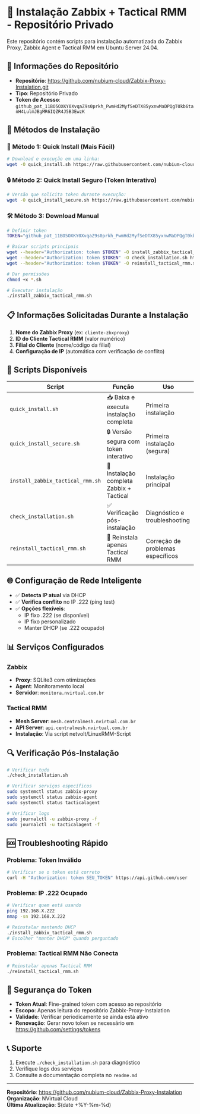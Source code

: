 # 🔐 Instalação Zabbix + Tactical RMM - Repositório Privado

Este repositório contém scripts para instalação automatizada do Zabbix Proxy, Zabbix Agent e Tactical RMM em Ubuntu Server 24.04.

## 📍 Informações do Repositório

- **Repositório**: https://github.com/nubium-cloud/Zabbix-Proxy-Instalation.git
- **Tipo**: Repositório Privado
- **Token de Acesso**: `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`

## 🚀 Métodos de Instalação

### 🎯 **Método 1: Quick Install (Mais Fácil)**
```bash
# Download e execução em uma linha:
wget -O quick_install.sh https://raw.githubusercontent.com/nubium-cloud/Zabbix-Proxy-Instalation/main/quick_install.sh && chmod +x quick_install.sh && ./quick_install.sh
```

### 🔒 **Método 2: Quick Install Seguro (Token Interativo)**
```bash
# Versão que solicita token durante execução:
wget -O quick_install_secure.sh https://raw.githubusercontent.com/nubium-cloud/Zabbix-Proxy-Instalation/main/quick_install_secure.sh && chmod +x quick_install_secure.sh && ./quick_install_secure.sh
```

### 🛠️ **Método 3: Download Manual**
```bash
# Definir token
TOKEN="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"

# Baixar scripts principais
wget --header="Authorization: token $TOKEN" -O install_zabbix_tactical_rmm.sh https://raw.githubusercontent.com/nubium-cloud/Zabbix-Proxy-Instalation/main/install_zabbix_tactical_rmm.sh
wget --header="Authorization: token $TOKEN" -O check_installation.sh https://raw.githubusercontent.com/nubium-cloud/Zabbix-Proxy-Instalation/main/check_installation.sh
wget --header="Authorization: token $TOKEN" -O reinstall_tactical_rmm.sh https://raw.githubusercontent.com/nubium-cloud/Zabbix-Proxy-Instalation/main/reinstall_tactical_rmm.sh

# Dar permissões
chmod +x *.sh

# Executar instalação
./install_zabbix_tactical_rmm.sh
```

## 📋 **Informações Solicitadas Durante a Instalação**

1. **Nome do Zabbix Proxy** (ex: `cliente-zbxproxy`)
2. **ID do Cliente Tactical RMM** (valor numérico)
3. **Filial do Cliente** (nome/código da filial)
4. **Configuração de IP** (automática com verificação de conflito)

## 🔧 **Scripts Disponíveis**

| Script | Função | Uso |
|--------|--------|-----|
| `quick_install.sh` | 📥 Baixa e executa instalação completa | Primeira instalação |
| `quick_install_secure.sh` | 🔒 Versão segura com token interativo | Primeira instalação (segura) |
| `install_zabbix_tactical_rmm.sh` | 🔧 Instalação completa Zabbix + Tactical | Instalação principal |
| `check_installation.sh` | ✅ Verificação pós-instalação | Diagnóstico e troubleshooting |
| `reinstall_tactical_rmm.sh` | 🔄 Reinstala apenas Tactical RMM | Correção de problemas específicos |

## 🌐 **Configuração de Rede Inteligente**

- ✅ **Detecta IP atual** via DHCP
- ✅ **Verifica conflito** no IP .222 (ping test)
- ✅ **Opções flexíveis**:
  - IP fixo .222 (se disponível)
  - IP fixo personalizado
  - Manter DHCP (se .222 ocupado)

## 📊 **Serviços Configurados**

### Zabbix
- **Proxy**: SQLite3 com otimizações
- **Agent**: Monitoramento local
- **Servidor**: `monitora.nvirtual.com.br`

### Tactical RMM
- **Mesh Server**: `mesh.centralmesh.nvirtual.com.br`
- **API Server**: `api.centralmesh.nvirtual.com.br`
- **Instalação**: Via script netvolt/LinuxRMM-Script

## 🔍 **Verificação Pós-Instalação**

```bash
# Verificar tudo
./check_installation.sh

# Verificar serviços específicos
sudo systemctl status zabbix-proxy
sudo systemctl status zabbix-agent
sudo systemctl status tacticalagent

# Verificar logs
sudo journalctl -u zabbix-proxy -f
sudo journalctl -u tacticalagent -f
```

## 🆘 **Troubleshooting Rápido**

### Problema: Token Inválido
```bash
# Verificar se o token está correto
curl -H "Authorization: token SEU_TOKEN" https://api.github.com/user
```

### Problema: IP .222 Ocupado
```bash
# Verificar quem está usando
ping 192.168.X.222
nmap -sn 192.168.X.222

# Reinstalar mantendo DHCP
./install_zabbix_tactical_rmm.sh
# Escolher "manter DHCP" quando perguntado
```

### Problema: Tactical RMM Não Conecta
```bash
# Reinstalar apenas Tactical RMM
./reinstall_tactical_rmm.sh
```

## 🔐 **Segurança do Token**

- **Token Atual**: Fine-grained token com acesso ao repositório
- **Escopo**: Apenas leitura do repositório Zabbix-Proxy-Instalation
- **Validade**: Verificar periodicamente se ainda está ativo
- **Renovação**: Gerar novo token se necessário em https://github.com/settings/tokens

## 📞 **Suporte**

1. Execute `./check_installation.sh` para diagnóstico
2. Verifique logs dos serviços
3. Consulte a documentação completa no `readme.md`

---

**Repositório**: https://github.com/nubium-cloud/Zabbix-Proxy-Instalation  
**Organização**: NVirtual Cloud  
**Última Atualização**: $(date +%Y-%m-%d)
